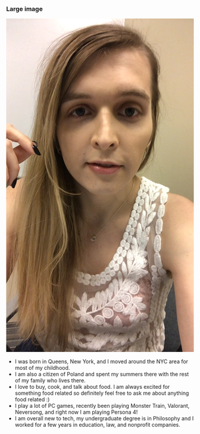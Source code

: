 

### Large image

![selfie](smallselfie.jpeg)


*   I was born in Queens, New York, and I moved around the NYC area for most of my childhood. 
*   I am also a citizen of Poland and spent my summers there with the rest of my family who lives there. 
*   I love to buy, cook, and talk about food. I am always excited for something food related so definitely feel free to ask me about anything food related :)
*   I play a lot of PC games, recently been playing Monster Train, Valorant, Neversong, and right now I am playing Persona 4! 
*   I am overall new to tech, my undergraduate degree is in Philosophy and I worked for a few years in education, law, and nonprofit companies. 





